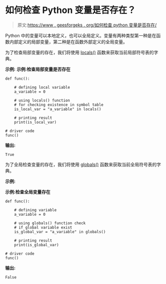# 如何检查 Python 变量是否存在？

> 原文:[https://www . geesforgeks . org/如何检查 python 变量是否存在/](https://www.geeksforgeeks.org/how-to-check-if-a-python-variable-exists/)

Python 中的变量可以本地定义，也可以全局定义。变量有两种类型第一种是在函数内部定义的局部变量，第二种是在函数外部定义的全局变量。

为了检查局部变量的存在，我们将使用 [locals()](https://www.geeksforgeeks.org/python-locals-function/) 函数来获取当前局部符号表的字典。

**示例:**
**示例:检查局部变量是否存在**

```
def func():

    # defining local variable
    a_variable = 0

    # using locals() function 
    # for checking existence in symbol table
    is_local_var = "a_variable" in locals()

    # printing result
    print(is_local_var)

# driver code
func()
```

**输出:**

```
True

```

为了全局检查变量的存在，我们将使用 [globals()](https://www.geeksforgeeks.org/python-globals-function/) 函数来获取当前全局符号表的字典。

**示例:**

**示例:检查全局变量存在**

```
def func():

    # defining variable
    a_variable = 0

    # using globals() function check 
    # if global variable exist
    is_global_var = "a_variable" in globals()

    # printing result
    print(is_global_var)

# driver code
func()
```

**输出:**

```
False

```